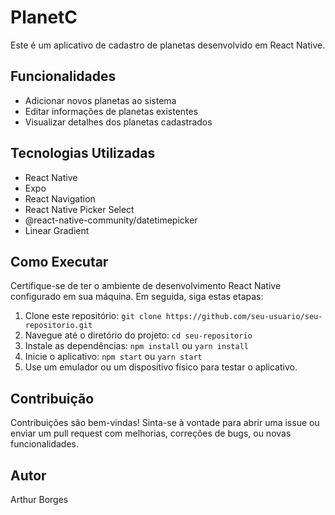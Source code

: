 # PlanetC

Este é um aplicativo de cadastro de planetas desenvolvido em React Native.

## Funcionalidades

- Adicionar novos planetas ao sistema
- Editar informações de planetas existentes
- Visualizar detalhes dos planetas cadastrados

## Tecnologias Utilizadas

- React Native
- Expo
- React Navigation
- React Native Picker Select
- @react-native-community/datetimepicker
- Linear Gradient

## Como Executar

Certifique-se de ter o ambiente de desenvolvimento React Native configurado em sua máquina. Em seguida, siga estas etapas:

1. Clone este repositório: `git clone https://github.com/seu-usuario/seu-repositorio.git`
2. Navegue até o diretório do projeto: `cd seu-repositorio`
3. Instale as dependências: `npm install` ou `yarn install`
4. Inicie o aplicativo: `npm start` ou `yarn start`
5. Use um emulador ou um dispositivo físico para testar o aplicativo.

## Contribuição

Contribuições são bem-vindas! Sinta-se à vontade para abrir uma issue ou enviar um pull request com melhorias, correções de bugs, ou novas funcionalidades.

## Autor

Arthur Borges
